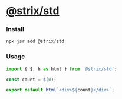 # [@strix/std](https://jsr.io/@strix/std)

### Install

```javascript
npx jsr add @strix/std
```

### Usage

```javascript
import { $, h as html } from '@strix/std';

const count = $(0);

export default html`<div>${count}</div>`;
```
